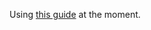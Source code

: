 Using [this guide](https://developer.atlassian.com/blog/2016/02/best-way-to-store-dotfiles-git-bare-repo/) at the moment. 
